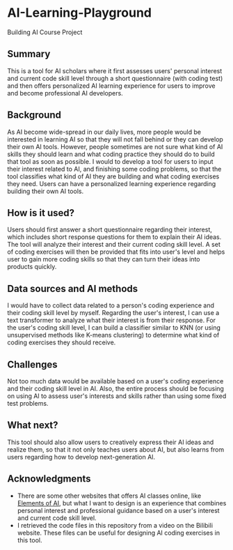 # AI-Learning-Playground

Building AI Course Project

## Summary

This is a tool for AI scholars where it first assesses users' personal interest and current code skill level through a short questionnaire (with coding test) and then offers personalized AI learning experience for users to improve and become professional AI developers.

## Background

As AI become wide-spread in our daily lives, more people would be interested in learning AI so that they will not fall behind or they can develop their own AI tools. However, people sometimes are not sure what kind of AI skills they should learn and what coding practice they should do to build that tool as soon as possible. I would to develop a tool for users to input their interest related to AI, and finishing some coding problems, so that the tool classifies what kind of AI they are building and what coding exercises they need. Users can have a personalized learning experience regarding building their own AI tools.

## How is it used?

Users should first answer a short questionnaire regarding their interest, which includes short response questions for them to explain their AI ideas. The tool will analyze their interest and their current coding skill level. A set of coding exercises will then be provided that fits into user's level and helps user to gain more coding skills so that they can turn their ideas into products quickly.

## Data sources and AI methods

I would have to collect data related to a person's coding experience and their coding skill level by myself. Regarding the user's interest, I can use a text transformer to analyze what their interest is from their response. For the user's coding skill level, I can build a classifier similar to KNN (or using unsupervised methods like K-means clustering) to determine what kind of coding exercises they should receive.

## Challenges

Not too much data would be available based on a user's coding experience and their coding skill level in AI. Also, the entire process should be focusing on using AI to assess user's interests and skills rather than using some fixed test problems.

## What next?

This tool should also allow users to creatively express their AI ideas and realize them, so that it not only teaches users about AI, but also learns from users regarding how to develop next-generation AI.

## Acknowledgments

- There are some other websites that offers AI classes online, like [Elements of AI](https://www.elementsofai.com/), but what I want to design is an experience that combines personal interest and professional guidance based on a user's interest and current code skill level.
- I retrieved the code files in this repository from a video on the Bilibili website. These files can be useful for designing AI coding exercises in this tool.
